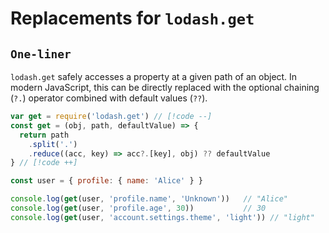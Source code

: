 # Replacements for `lodash.get`

## `One-liner`

`lodash.get` safely accesses a property at a given path of an object. In modern JavaScript, this can be directly replaced with the optional chaining (`?.`) operator combined with default values (`??`).

```js
var get = require('lodash.get') // [!code --]
const get = (obj, path, defaultValue) => {
  return path
    .split('.')
    .reduce((acc, key) => acc?.[key], obj) ?? defaultValue
} // [!code ++]

const user = { profile: { name: 'Alice' } }

console.log(get(user, 'profile.name', 'Unknown'))   // "Alice"
console.log(get(user, 'profile.age', 30))           // 30
console.log(get(user, 'account.settings.theme', 'light')) // "light"
```
